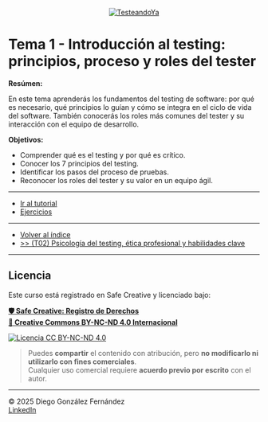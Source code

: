 <p align=center>
<a href="https://www.testeandoya.com">
  <img src="testeandoya_logo.jpg" alt="TesteandoYa" style="max-width: 20%; height: auto; display: block; margin: auto;" />
</a>
</p>

# Tema 1 - Introducción al testing: principios, proceso y roles del tester

**Resúmen:**

En este tema aprenderás los fundamentos del testing de software: por qué es necesario, qué principios lo guían y cómo se integra en el ciclo de vida del software. También conocerás los roles más comunes del tester y su interacción con el equipo de desarrollo.

**Objetivos:**

- Comprender qué es el testing y por qué es crítico.
- Conocer los 7 principios del testing.
- Identificar los pasos del proceso de pruebas.
- Reconocer los roles del tester y su valor en un equipo ágil.

---

- [Ir al tutorial](./tutorial.md)
- [Ejercicios](./ejercicios.md)

---

- [Volver al índice](../readme.md)
- [>> (T02) Psicología del testing, ética profesional y habilidades clave](../Tema02/readme.md)

---

## Licencia

Este curso está registrado en Safe Creative y licenciado bajo:

[**🛡️ Safe Creative: Registro de Derechos**](https://www.safecreative.org)  
[**🪪 Creative Commons BY-NC-ND 4.0 Internacional**](http://creativecommons.org/licenses/by-nc-nd/4.0/)

[![Licencia CC BY-NC-ND 4.0](https://licensebuttons.net/l/by-nc-nd/4.0/88x31.png)](http://creativecommons.org/licenses/by-nc-nd/4.0/)

> Puedes **compartir** el contenido con atribución, pero **no modificarlo ni utilizarlo con fines comerciales**.  
> Cualquier uso comercial requiere **acuerdo previo por escrito** con el autor.

---

© 2025 Diego González Fernández  
[LinkedIn](https://www.linkedin.com/in/diego-gonzalez-fernandez)
